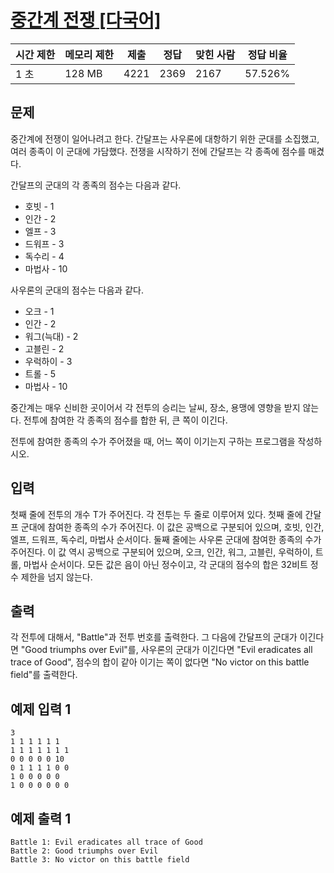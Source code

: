 # [중간계 전쟁 [다국어]](https://www.acmicpc.net/problem/4435)

| 시간 제한 | 메모리 제한 | 제출 | 정답 | 맞힌 사람 | 정답 비율 |
| --- | --- | --- | --- | --- | --- |
| 1 초 | 128 MB | 4221 | 2369 | 2167 | 57.526% |

## 문제

중간계에 전쟁이 일어나려고 한다. 간달프는 사우론에 대항하기 위한 군대를 소집했고, 여러 종족이 이 군대에 가담했다. 전쟁을 시작하기 전에 간달프는 각 종족에 점수를 매겼다.

간달프의 군대의 각 종족의 점수는 다음과 같다.

- 호빗 - 1
- 인간 - 2
- 엘프 - 3
- 드워프 - 3
- 독수리 - 4
- 마법사 - 10

사우론의 군대의 점수는 다음과 같다.

- 오크 - 1
- 인간 - 2
- 워그(늑대) - 2
- 고블린 - 2
- 우럭하이 - 3
- 트롤 - 5
- 마법사 - 10

중간계는 매우 신비한 곳이어서 각 전투의 승리는 날씨, 장소, 용맹에 영향을 받지 않는다. 전투에 참여한 각 종족의 점수를 합한 뒤, 큰 쪽이 이긴다.

전투에 참여한 종족의 수가 주어졌을 때, 어느 쪽이 이기는지 구하는 프로그램을 작성하시오.

## 입력

첫째 줄에 전투의 개수 T가 주어진다. 각 전투는 두 줄로 이루어져 있다. 첫째 줄에 간달프 군대에 참여한 종족의 수가 주어진다. 이 값은 공백으로 구분되어 있으며, 호빗, 인간, 엘프, 드워프, 독수리, 마법사 순서이다. 둘째 줄에는 사우론 군대에 참여한 종족의 수가 주어진다. 이 값 역시 공백으로 구분되어 있으며, 오크, 인간, 워그, 고블린, 우럭하이, 트롤, 마법사 순서이다. 모든 값은 음이 아닌 정수이고, 각 군대의 점수의 합은 32비트 정수 제한을 넘지 않는다.

## 출력

각 전투에 대해서, "Battle"과 전투 번호를 출력한다. 그 다음에 간달프의 군대가 이긴다면 "Good triumphs over Evil"를, 사우론의 군대가 이긴다면 "Evil eradicates all trace of Good", 점수의 합이 같아 이기는 쪽이 없다면 "No victor on this battle field"를 출력한다.

## 예제 입력 1

```
3
1 1 1 1 1 1
1 1 1 1 1 1 1
0 0 0 0 0 10
0 1 1 1 1 0 0
1 0 0 0 0 0
1 0 0 0 0 0 0

```

## 예제 출력 1

```
Battle 1: Evil eradicates all trace of Good
Battle 2: Good triumphs over Evil
Battle 3: No victor on this battle field
```
